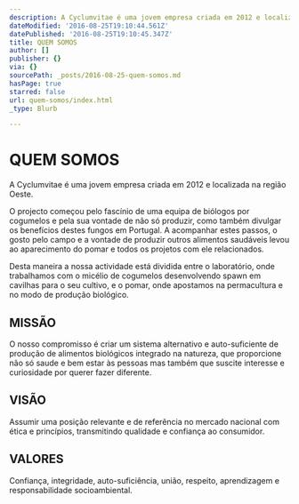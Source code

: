 ```yaml
---
description: A Cyclumvitae é uma jovem empresa criada em 2012 e localizada na região Oeste.
dateModified: '2016-08-25T19:10:44.561Z'
datePublished: '2016-08-25T19:10:45.347Z'
title: QUEM SOMOS
author: []
publisher: {}
via: {}
sourcePath: _posts/2016-08-25-quem-somos.md
hasPage: true
starred: false
url: quem-somos/index.html
_type: Blurb

---
```

# **QUEM SOMOS**

A Cyclumvitae é uma jovem empresa criada em 2012 e localizada na região Oeste.

O projecto começou pelo fascínio de uma equipa de biólogos por cogumelos e pela sua vontade de não só produzir, como também divulgar os benefícios destes fungos em Portugal. A acompanhar estes passos, o gosto pelo campo e a vontade de produzir outros alimentos saudáveis levou ao aparecimento do pomar e todos os projetos com ele relacionados.

Desta maneira a nossa actividade está dividida entre o laboratório, onde trabalhamos com o micélio de cogumelos desenvolvendo spawn em cavilhas para o seu cultivo, e o pomar, onde apostamos na permacultura e no modo de produção biológico.

## **MISSÃO**

O nosso compromisso é criar um sistema alternativo e auto-suficiente de produção de alimentos biológicos integrado na natureza, que proporcione não só saude e bem estar às pessoas mas também que suscite interesse e curiosidade por querer fazer diferente.

## **VISÃO**

Assumir uma posição relevante e de referência no mercado nacional com ética e princípios, transmitindo qualidade e confiança ao consumidor.

## **VALORES**

Confiança, integridade, auto-suficiência, união, respeito, aprendizagem e responsabilidade socioambiental.